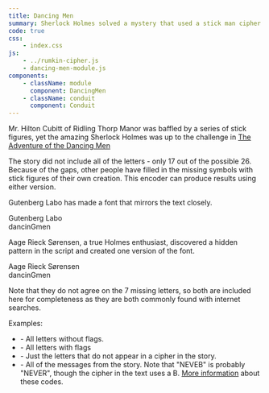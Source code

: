 ```yaml
---
title: Dancing Men
summary: Sherlock Holmes solved a mystery that used a stick man cipher.
code: true
css:
    - index.css
js:
    - ../rumkin-cipher.js
    - dancing-men-module.js
components:
    - className: module
      component: DancingMen
    - className: conduit
      component: Conduit
---
```


Mr. Hilton Cubitt of Ridling Thorp Manor was baffled by a series of stick figures, yet the amazing Sherlock Holmes was up to the challenge in [The Adventure of the Dancing Men](https://www.gutenberg.org/files/108/108-h/108-h.htm#chap03)

The story did not include all of the letters - only 17 out of the possible 26. Because of the gaps, other people have filled in the missing symbols with stick figures of their own creation. This encoder can produce results using either version.

Gutenberg Labo has made a font that mirrors the text closely.

<div class="D(f) Fxd(c) Ai(c) Jc(c)">
Gutenberg Labo<br />
<span class="dancing-men-gl">dancinGmen</span>
</div>

Aage Rieck Sørensen, a true Holmes enthusiast, discovered a hidden pattern in the script and created one version of the font.

<div class="D(f) Fxd(c) Ai(c) Jc(c)">
Aage Rieck Sørensen<br />
<span class="dancing-men-ars">dancinGmen</span>
</div>

Note that they do not agree on the 7 missing letters, so both are included here for completeness as they are both commonly found with internet searches.

Examples:

* <span class="conduit" data-label="A through Z" data-topic="dancingMen" data-payload-input="ABCDEFGHIJKLMNOPQRSTUVWXYZ"></span> - All letters without flags.
* <span class="conduit" data-label="With Flags" data-topic="dancingMen" data-payload-input="A B C D E F G H I J K L M N O P Q R S T U V W X Y Z "></span> - All letters with flags
* <span class="conduit" data-label="Not In Story" data-topic="dancingMen" data-payload-input="fjkquwxz"></span> - Just the letters that do not appear in a cipher in the story.
* <span class="conduit" data-label="All Messages" data-topic="dancingMen" data-payload-input="AM HERE ABE SLANEY
AT ELRIGES
COME ELSIE
NEVEB
ELSIE PREPARE TO MEET THY GOD
COME HERE AT ONCE"></span> - All of the messages from the story. Note that "NEVEB" is probably "NEVER", though the cipher in the text uses a B. [More information](https://www.arthur-conan-doyle.com/index.php?title=Dancing_Men_Alphabet) about these codes.


<div class="module"></div>
